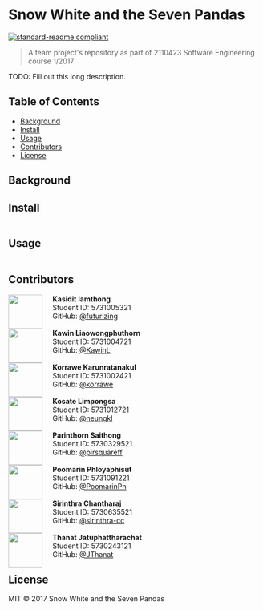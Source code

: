 # Snow White and the Seven Pandas

[![standard-readme compliant](https://img.shields.io/badge/standard--readme-OK-green.svg?style=flat-square)](https://github.com/RichardLitt/standard-readme)

> A team project&#39;s repository as part of 2110423 Software Engineering course 1/2017

TODO: Fill out this long description.

## Table of Contents

- [Background](#background)
- [Install](#install)
- [Usage](#usage)
- [Contributors](#contributors)
- [License](#license)

## Background

## Install

```
```

## Usage

```
```

## Contributors
<div>
<img align="left" src="https://avatars.githubusercontent.com/futurizing" width="68px;" style="margin: 0px 20px 0 0;"/>
<b>Kasidit Iamthong</b><br>
Student ID: 5731005321<br>
GitHub: <a href="https://github.com/futurizing">@futurizing</a>
</div>
<br>
<div>
<img align="left" src="https://avatars.githubusercontent.com/KawinL" width="68px;" style="margin: 0px 20px 0 0;"/>
<b>Kawin Liaowongphuthorn</b><br>
Student ID: 5731004721<br>
GitHub: <a href="https://github.com/KawinL">@KawinL</a>
</div>
<br>
<div>
<img align="left" src="https://avatars.githubusercontent.com/korrawe" width="68px;" style="margin: 0px 20px 0 0;"/>
<b>Korrawe Karunratanakul</b><br>
Student ID: 5731002421<br>
GitHub: <a href="https://github.com/korrawe">@korrawe</a>
</div>
<br>
<div>
<img align="left" src="https://avatars.githubusercontent.com/neungkl" width="68px;" style="margin: 0px 20px 0 0;"/>
<b>Kosate Limpongsa</b><br>
Student ID: 5731012721<br>
GitHub: <a href="https://github.com/neungkl">@neungkl</a>
</div>
<br>
<div>
<img align="left" src="https://avatars.githubusercontent.com/pirsquareff" width="68px;" style="margin: 0px 20px 0 0;"/>
<b>Parinthorn Saithong</b><br>
Student ID: 5730329521<br>
GitHub: <a href="https://github.com/pirsquareff">@pirsquareff</a>
</div>
<br>
<div>
<img align="left" src="https://avatars.githubusercontent.com/PoomarinPh" width="68px;" style="margin: 0px 20px 0 0;"/>
<b>Poomarin Phloyaphisut</b><br>
Student ID: 5731091221<br>
GitHub: <a href="https://github.com/PoomarinPh">@PoomarinPh</a>
</div>
<br>
<div>
<img align="left" src="https://avatars.githubusercontent.com/sirinthra-cc" width="68px;" style="margin: 0px 20px 0 0;"/>
<b>Sirinthra Chantharaj</b><br>
Student ID: 5730635521<br>
GitHub: <a href="https://github.com/sirinthra-cc">@sirinthra-cc</a>
</div>
<br>
<div>
<img align="left" src="https://avatars.githubusercontent.com/JThanat" width="68px;" style="margin: 0px 20px 0 0;"/>
<b>Thanat Jatuphattharachat</b><br>
Student ID: 5730243121<br>
GitHub: <a href="https://github.com/JThanat">@JThanat</a>
</div>

## License

MIT © 2017 Snow White and the Seven Pandas
